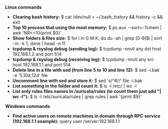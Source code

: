 **Linux commands**
* **Clearing bash history:** $ cat /dev/null > ~/.bash_history && history -c && exit
* **Top 10 process that using the most memory:** $ ps aux --sort=-%mem | awk 'NR<=10{print $0}'
* **Show folders & files size:** $ for i in G M K; do du -ah | grep [0-9]$i | sort -nr -k 1; done | head -n 11
* **tcpdump & rsyslog debug (sending log):** $ tcpdump -nnvli any dst host 192.168.1.2 and port 514
* **tcpdump & rsyslog debug (receiving log):** $ tcpdump -nnvli any src host 192.168.1.1 and port 514
* **Delete line in a file with sed (from line 5 to 10 and line 12):** $ sed -i.bak -e '5,10d;12d' file
* **Uncomment line with sed and store it:** $ sed 's/^#//' file -i.bak
* **List something in the folder and count it:** $ ls -l /etc/ | wc -l
* **List only rules files names in /suricata/rules (to count them just add "| wc -l"):** $ ls -l /etc/suricata/rules | grep rules | awk '{print $9}'


**Windows commands**
* **Find active users on remote machines in domain through RPC service (192.168.1.1 example):** query user /server:192.168.1.1
